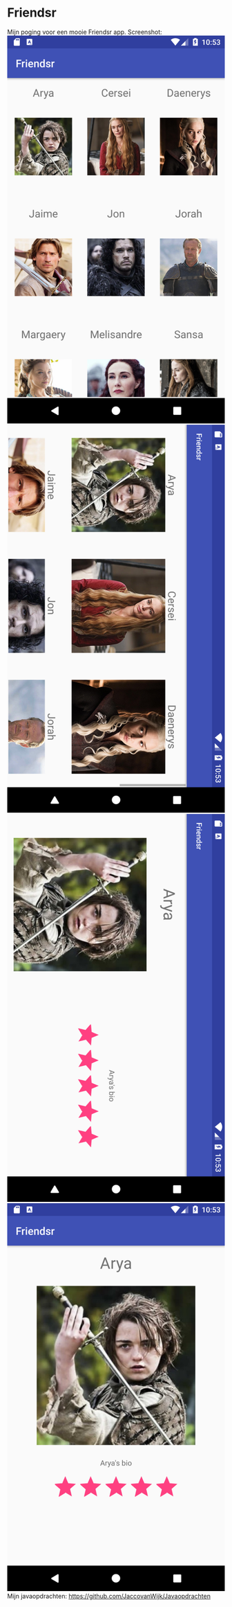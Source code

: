 # Friendsr

Mijn poging voor een mooie Friendsr app.
Screenshot:
![alt text](https://github.com/JaccovanWijk/Friendsr/blob/master/Screenshot_1520247227.png)
![alt text](https://github.com/JaccovanWijk/Friendsr/blob/master/Screenshot_1520247231.png)
![alt text](https://github.com/JaccovanWijk/Friendsr/blob/master/Screenshot_1520247235.png)
![alt text](https://github.com/JaccovanWijk/Friendsr/blob/master/Screenshot_1520247239.png)
Mijn javaopdrachten:
https://github.com/JaccovanWijk/Javaopdrachten
